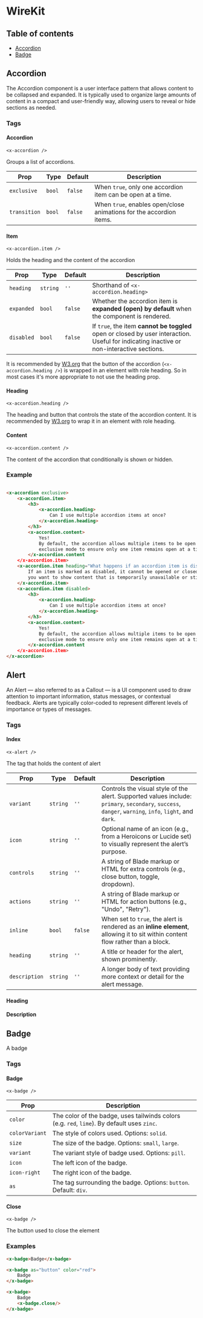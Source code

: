 # WireKit

## Table of contents

- [Accordion](#accordion)
- [Badge](#badge)

## Accordion

The Accordion component is a user interface pattern that allows content to be collapsed and expanded. It is typically
used to organize large amounts of content in a compact and user-friendly way, allowing users to reveal or hide sections
as needed.

### Tags

#### Accordion

`<x-accordion />`

Groups a list of accordions.

| Prop         | Type   | Default | Description                                                         |
|--------------|--------|---------|---------------------------------------------------------------------|
| `exclusive`  | `bool` | `false` | When `true`, only one accordion item can be open at a time.         |
| `transition` | `bool` | `false` | When `true`, enables open/close animations for the accordion items. |

#### Item

`<x-accordion.item />`

Holds the heading and the content of the accordion

| Prop       | Type     | Default | Description                                                                                                                               |
|------------|----------|---------|-------------------------------------------------------------------------------------------------------------------------------------------|
| `heading`  | `string` | `''`    | Shorthand of `<x-accordion.heading>`                                                                                                      |
| `expanded` | `bool`   | `false` | Whether the accordion item is **expanded (open) by default** when the component is rendered.                                              |
| `disabled` | `bool`   | `false` | If `true`, the item **cannot be toggled** open or closed by user interaction. Useful for indicating inactive or non-interactive sections. |

It is recommended by [W3.org](https://www.w3.org/WAI/ARIA/apg/patterns/accordion/) that the button of the
accordion (`<x-accordion.heading />`) is wrapped in an element with role heading.
So in most cases it's more appropriate to not use the heading prop.

#### Heading

`<x-accordion.heading />`

The heading and button that controls the state of the accordion content.
It is recommended by [W3.org](https://www.w3.org/WAI/ARIA/apg/patterns/accordion/) to wrap it in an element with role
heading.

#### Content

`<x-accordion.content />`

The content of the accordion that conditionally is shown or hidden.

### Example

```html

<x-accordion exclusive>
    <x-accordion.item>
        <h3>
            <x-accordion.heading>
                Can I use multiple accordion items at once?
            </x-accordion.heading>
        </h3>
        <x-accordion.content>
            Yes!
            By default, the accordion allows multiple items to be open simultaneously. However, you can enable the
            exclusive mode to ensure only one item remains open at a time, which mimics traditional accordion behavior.
        </x-accordion.content
    </x-accordion.item>
    <x-accordion.item heading="What happens if an accordion item is disabled?">
        If an item is marked as disabled, it cannot be opened or closed through user interaction. This is useful when
        you want to show content that is temporarily unavailable or still loading.
    </x-accordion.item>
    <x-accordion.item disabled>
        <h3>
            <x-accordion.heading>
                Can I use multiple accordion items at once?
            </x-accordion.heading>
        </h3>
        <x-accordion.content>
            Yes!
            By default, the accordion allows multiple items to be open simultaneously. However, you can enable the
            exclusive mode to ensure only one item remains open at a time, which mimics traditional accordion behavior.
        </x-accordion.content
    </x-accordion.item>
</x-accordion>
```

## Alert

An Alert — also referred to as a Callout — is a UI component used to draw attention to important information, status
messages, or contextual feedback. Alerts are typically color-coded to represent different levels of importance or types
of messages.

### Tags

#### Index

`<x-alert />`

The tag that holds the content of alert

| Prop          | Type     | Default | Description                                                                                                                                            |
|---------------|----------|---------|--------------------------------------------------------------------------------------------------------------------------------------------------------|
| `variant`     | `string` | `''`    | Controls the visual style of the alert. Supported values include: `primary`, `secondary`, `success`, `danger`, `warning`, `info`, `light`, and `dark`. |
| `icon`        | `string` | `''`    | Optional name of an icon (e.g., from a Heroicons or Lucide set) to visually represent the alert’s purpose.                                             |
| `controls`    | `string` | `''`    | A string of Blade markup or HTML for extra controls (e.g., close button, toggle, dropdown).                                                            |
| `actions`     | `string` | `''`    | A string of Blade markup or HTML for action buttons (e.g., "Undo", "Retry").                                                                           |
| `inline`      | `bool`   | `false` | When set to `true`, the alert is rendered as an **inline element**, allowing it to sit within content flow rather than a block.                        |
| `heading`     | `string` | `''`    | A title or header for the alert, shown prominently.                                                                                                    |
| `description` | `string` | `''`    | A longer body of text providing more context or detail for the alert message.                                                                          |

#### Heading

#### Description

## Badge

A badge

### Tags

#### Badge

`<x-badge />`

| Prop           | Description                                                                                 |
|----------------|---------------------------------------------------------------------------------------------|
| `color`        | The color of the badge, uses tailwinds colors (e.g. `red`, `lime`). By default uses `zinc`. |
| `colorVariant` | The style of colors used. Options: `solid`.                                                 |
| `size`         | The size of the badge. Options: `small`, `large`.                                           |
| `variant`      | The variant style of badge used. Options: `pill`.                                           |
| `icon`         | The left icon of the badge.                                                                 |
| `icon-right`   | The right icon of the badge.                                                                |
| `as`           | The tag surrounding the badge. Options: `button`. Default: `div`.                           |

#### Close

`<x-badge />`

The button used to close the element

### Examples

```html
<x-badge>Badge</x-badge>
```

```html
<x-badge as="button" color="red">
    Badge
</x-badge>
```

```html
<x-badge>
    Badge
    <x-badge.close/>
</x-badge>
```
